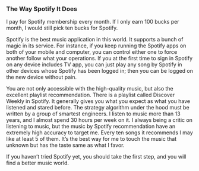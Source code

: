 ### The Way Spotify It Does
I pay for Spotify membership every month. If I only earn 100 bucks per month, I would still pick ten bucks for Spotify.

Spotify is the best music application in this world. It supports a bunch of magic in its service. For instance, if you keep running the Spotify apps on both of your mobile and computer, you can control either one to force another follow what your operations. If you at the first time to sign in Spotify on any device includes TV app, you can just play any song by Spotify in other devices whose Spotify has been logged in; then you can be logged on the new device without pain.

You are not only accessible with the high-quality music, but also the excellent playlist recommendation. There is a playlist called Discover Weekly in Spotify. It generally gives you what you expect as what you have listened and stared before. The strategy algorithm under the hood must be written by a group of smartest engineers. I listen to music more than 13 years, and I almost spend 30 hours per week on it. I always being a critic on listening to music, but the music by Spotify recommendation have an extremely high accuracy to target me. Every ten songs it recommends I may like at least 5 of them. It’s the best way for me to touch the music that unknown but has the taste same as what I favor.

If you haven’t tried Spotify yet, you should take the first step, and you will find a better music world.
